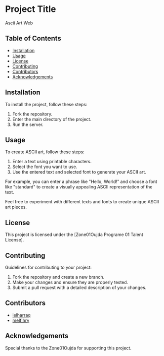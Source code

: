 # Project Title
Ascii Art Web

## Table of Contents

- [Installation](#installation)
- [Usage](#usage)
- [License](#license)
- [Contributing](#contributing)
- [Contributors](#contributors)
- [Acknowledgements](#acknowledgements)      

## Installation
To install the project, follow these steps:
1. Fork the repository.
2. Enter the main directory of the project.
3. Run the server.

## Usage
To create ASCII art, follow these steps:
1. Enter a text using printable characters.
2. Select the font you want to use.
3. Use the entered text and selected font to generate your ASCII art.

For example, you can enter a phrase like "Hello, World!" and choose a font like "standard" to create a visually appealing ASCII representation of the text.

Feel free to experiment with different texts and fonts to create unique ASCII art pieces.

## License
This project is licensed under the [Zone01Oujda Programe 01 Talent License].

## Contributing

Guidelines for contributing to your project:

1. Fork the repository and create a new branch.
2. Make your changes and ensure they are properly tested.
3. Submit a pull request with a detailed description of your changes.

## Contributors
- [ielharraq](https://learn.zone01oujda.ma/git/ielharra)
- [melfihry](https://learn.zone01oujda.ma/git/melfihry)

## Acknowledgements

Special thanks to the  Zone01Oujda for supporting this project.

